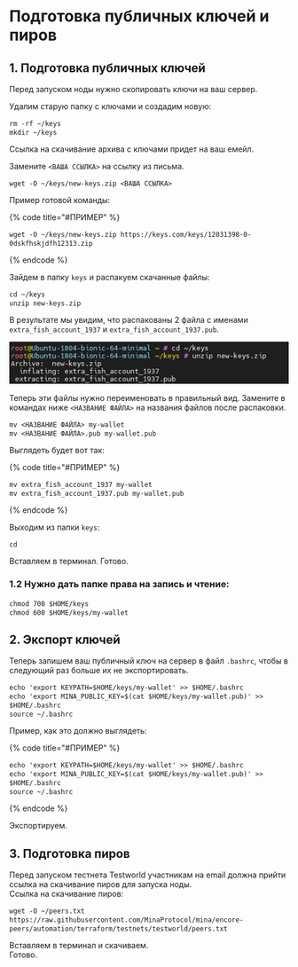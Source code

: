# Подготовка публичных ключей и пиров

## 1. Подготовка публичных ключей

Перед запуском ноды нужно скопировать ключи на ваш сервер. 

Удалим старую папку с ключами и создадим новую:

```text
rm -rf ~/keys
mkdir ~/keys
```

Ссылка на скачивание архива с ключами придет на ваш емейл. 

Замените `<ВАША ССЫЛКА>` на ссылку из письма.

```text
wget -O ~/keys/new-keys.zip <ВАША ССЫЛКА>
```

Пример готовой команды:

{% code title="\#ПРИМЕР" %}
```text
wget -O ~/keys/new-keys.zip https://keys.com/keys/12031398-0-0dskfhskjdfh12313.zip
```
{% endcode %}

Зайдем в папку `keys` и распакуем скачанные файлы:

```text
cd ~/keys
unzip new-keys.zip
```

В результате мы увидим, что распакованы 2 файла с именами `extra_fish_account_1937` и `extra_fish_account_1937.pub`.

![](../../.gitbook/assets/image%20%284%29.png)

Теперь эти файлы нужно переименовать в правильный вид. Замените в командах ниже `<НАЗВАНИЕ ФАЙЛА>` на названия файлов после распаковки.

```text
mv <НАЗВАНИЕ ФАЙЛА> my-wallet
mv <НАЗВАНИЕ ФАЙЛА>.pub my-wallet.pub
```

Выглядеть будет вот так:

{% code title="\#ПРИМЕР" %}
```text
mv extra_fish_account_1937 my-wallet
mv extra_fish_account_1937.pub my-wallet.pub
```
{% endcode %}

Выходим из папки `keys`:

```text
cd
```

Вставляем в терминал. Готово.

### 1.2 Нужно дать папке права на запись и чтение:

```text
chmod 700 $HOME/keys
chmod 600 $HOME/keys/my-wallet
```

## 2. Экспорт ключей

Теперь запишем ваш публичный ключ на сервер в файл `.bashrc`, чтобы в следующий раз больше их не экспортировать.

```text
echo 'export KEYPATH=$HOME/keys/my-wallet' >> $HOME/.bashrc
echo 'export MINA_PUBLIC_KEY=$(cat $HOME/keys/my-wallet.pub)' >> $HOME/.bashrc
source ~/.bashrc
```

Пример, как это должно выглядеть:

{% code title="\#ПРИМЕР" %}
```text
echo 'export KEYPATH=$HOME/keys/my-wallet' >> $HOME/.bashrc
echo 'export MINA_PUBLIC_KEY=$(cat $HOME/keys/my-wallet.pub)' >> $HOME/.bashrc
source ~/.bashrc
```
{% endcode %}

Экспортируем.

## 3. Подготовка пиров

Перед запуском тестнета Testworld участникам на email должна прийти ссылка на скачивание пиров для запуска ноды.   
Ссылка на скачивание пиров:

```text
wget -O ~/peers.txt https://raw.githubusercontent.com/MinaProtocol/mina/encore-peers/automation/terraform/testnets/testworld/peers.txt
```

Вставляем в терминал и скачиваем.  
Готово.


